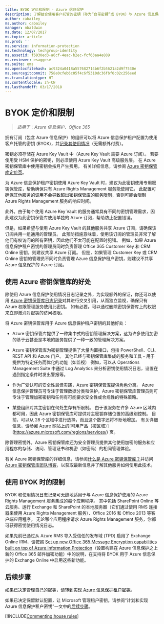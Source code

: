 ```yaml
---
title: BYOK 定价和限制 - Azure 信息保护
description: 了解结合使用客户托管的密钥（称为“自带密钥”或 BYOK）与 Azure 信息保护时的限制。
author: cabailey
ms.author: cabailey
manager: mbaldwin
ms.date: 12/07/2017
ms.topic: article
ms.prod: ''
ms.service: information-protection
ms.technology: techgroup-identity
ms.assetid: f5930ed3-a6cf-4eac-b2ec-fcf63aa4e809
ms.reviewer: esaggese
ms.suite: ems
ms.openlocfilehash: ac9324a0418a557682714b6f2b5621a2d9f7530e
ms.sourcegitcommit: 758e0cfeb6c05f4c6f5310dc36fbf0c02c256eed
ms.translationtype: HT
ms.contentlocale: zh-CN
ms.lasthandoff: 03/17/2018
---
```

# <a name="byok-pricing-and-restrictions"></a>BYOK 定价和限制

>*适用于：Azure 信息保护、Office 365*


拥有订阅（包含 Azure 信息保护）的组织可以将 Azure 信息保护租户配置为使用客户托管的密钥 (BYOK)，并[记录其使用情况](../deploy-use/log-analyze-usage.md)（无需额外付费）。 

密钥必须存储在 Azure Key Vault 中（Azure Key Vault 需要 Azure 订阅）。 若要使用受 HSM 保护的密钥，则必须使用 Azure Key Vault 高级服务层。 在 Azure 密钥保管库中使用密钥会按月产生费用。 有关详细信息，请参阅 [Azure 密钥保管库定价页](https://azure.microsoft.com/pricing/details/key-vault/)。

为 Azure 信息保护租户密钥使用 Azure Key Vault 时，建议为此密钥使用专用密钥保管库，帮助确保只有 Azure Rights Management 服务能使用它。 此配置可确保其他服务的调用不会导致超出密钥保管库的[服务限制](/azure/key-vault/key-vault-service-limits)，否则可能会限制 Azure Rights Management 服务的响应时间。  

此外，由于每个使用 Azure Key Vault 的服务通常具有不同的密钥管理需求，因此建议为此密钥保管库使用单独的 Azure 订阅，帮助防止配置错误。 

但是，如果希望与使用 Azure Key Vault 的其他服务共享 Azure 订阅，请确保该订阅共用一组通用的管理员。 此预防措施意味着，使用该订阅的管理员非常了解他们有权访问的所有密钥，因此他们不太可能在配置时犯错。 例如，如果 Azure 信息保护租户密钥的管理员同时负责管理 Office 365 Customer Key 和 CRM Online 密钥，则建议共享 Azure 订阅。 但是，如果管理 Customer Key 或 CRM Online 密钥的管理员不同时负责管理 Azure 信息保护租户密钥，则建议不共享 Azure 信息保护的 Azure 订阅。

## <a name="benefits-of-using-azure-key-vault"></a>使用 Azure 密钥保管库的好处

除使用 Azure 信息保护使用情况日志记录之外，为实现额外的保证，你还可以使用 [Azure 密钥保管库日志记录](https://azure.microsoft.com/documentation/articles/key-vault-logging/)对其进行交叉引用，从而独立监视，确保只有 Azure 权限管理服务使用此密钥。 如有必要，可以通过删除密钥保管库上的权限来立即撤消对密钥的访问权限。

将 Azure 密钥保管库用于 Azure 信息保护租户密钥的其他好处：

- Azure 密钥保管库提供了一种集中式的密钥管理解决方案，这为许多使用加密的基于云甚至是本地的服务提供了一种一致的管理解决方案。

- Azure 密钥保管库为密钥管理提供了大量内置接口，包括 PowerShell、CLI、REST API 和 Azure 门户。 其他已经与密钥保管库集成的服务和工具 - 用于提供为特定任务而优化的功能（如监视） 例如，可以从 Operations Management Suite 中通过 Log Analytics 来分析密钥使用情况日志，设置在遇到指定条件时发出警报等。

- 作为广受认可的安全性最佳实践，Azure 密钥保管库提供角色分离。 Azure 信息保护管理员可专注于管理数据分类和保护，Azure 密钥保管库管理员则可专注于管理加密密钥和任何有可能要求安全性或合规性的特殊策略。

- 某些组织对其主密钥在何处生存有所限制。 由于该服务在许多 Azure 区域内都可用，因此 Azure 密钥保管库可提供对主密钥存储位置的高级别控制。 目前，可以从 28 个区域中进行选择，而且这个数字还将不断地增加。 有关详细信息，请参阅 Azure 网站上的[可用产品（按区域）] (https://azure.microsoft.com/regions/services/) 页。

除管理密钥外，Azure 密钥保管库还为安全管理员提供其他使用加密的服务和应用程序的存储、访问、管理证书和机密（如密码）的相同管理体验。 

有关 Azure 密钥保管库的详细信息，请参阅[什么是 Azure 密钥保管库？](/azure/key-vault/key-vault-whatis)并访问 [Azure 密钥保管库团队博客](https://cloudblogs.microsoft.com/kv/)，以获取最新信息并了解其他服务如何使用此技术。

## <a name="restrictions-when-using-byok"></a>使用 BYOK 时的限制

BYOK 和使用情况日志记录可无缝地适用于与 Azure 信息保护使用的 Azure Rights Management 服务集成的每个应用程序。 其中包括 SharePoint Online 等云服务、运行 Exchange 和 SharePoint 的本地服务器（它们通过使用 RMS 连接器来使用 Azure Rights Management 服务）、Office 2016 和 Office 2013 等客户端应用程序。 无论哪个应用程序请求 Azure Rights Management 服务，你都可获得密钥使用情况日志。

如果先前已通过从 Azure RMS 导入受信任的发布域 (TPD) 启用了 Exchange Online IRM，请按照 [Set up new Office 365 Message Encryption capabilities built on top of Azure Information Protection](https://support.office.com/article/7ff0c040-b25c-4378-9904-b1b50210d00e)（设置构建在 Azure 信息保护之上新的 Office 365 邮件加密功能）中的说明，在支持将 BYOK 用于 Azure 信息保护的 Exchange Online 中启用这些新功能。

## <a name="next-steps"></a>后续步骤

如果已决定管理自己的密钥，请转到[实现 Azure 信息保护租户密钥](plan-implement-tenant-key.md#implementing-byok-for-your-azure-information-protection-tenant-key)。

如果已决定保留默认配置，让 Microsoft 管理租户密钥，请参阅“计划和实现 Azure 信息保护租户密钥”一文中的[后续步骤](plan-implement-tenant-key.md#next-steps)。

[!INCLUDE[Commenting house rules](../includes/houserules.md)]
